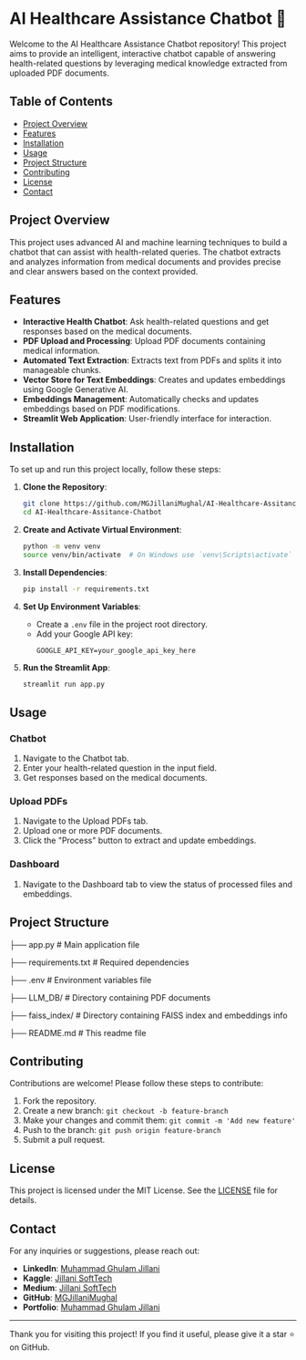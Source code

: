 # AI Healthcare Assistance Chatbot 🤖

Welcome to the AI Healthcare Assistance Chatbot repository! This project aims to provide an intelligent, interactive chatbot capable of answering health-related questions by leveraging medical knowledge extracted from uploaded PDF documents.

## Table of Contents
- [Project Overview](#project-overview)
- [Features](#features)
- [Installation](#installation)
- [Usage](#usage)
- [Project Structure](#project-structure)
- [Contributing](#contributing)
- [License](#license)
- [Contact](#contact)

## Project Overview

This project uses advanced AI and machine learning techniques to build a chatbot that can assist with health-related queries. The chatbot extracts and analyzes information from medical documents and provides precise and clear answers based on the context provided.

## Features

- **Interactive Health Chatbot**: Ask health-related questions and get responses based on the medical documents.
- **PDF Upload and Processing**: Upload PDF documents containing medical information.
- **Automated Text Extraction**: Extracts text from PDFs and splits it into manageable chunks.
- **Vector Store for Text Embeddings**: Creates and updates embeddings using Google Generative AI.
- **Embeddings Management**: Automatically checks and updates embeddings based on PDF modifications.
- **Streamlit Web Application**: User-friendly interface for interaction.

## Installation

To set up and run this project locally, follow these steps:

1. **Clone the Repository**:
    ```bash
    git clone https://github.com/MGJillaniMughal/AI-Healthcare-Assitance-Chatbot.git
    cd AI-Healthcare-Assitance-Chatbot
    ```

2. **Create and Activate Virtual Environment**:
    ```bash
    python -m venv venv
    source venv/bin/activate  # On Windows use `venv\Scripts\activate`
    ```

3. **Install Dependencies**:
    ```bash
    pip install -r requirements.txt
    ```

4. **Set Up Environment Variables**:
    - Create a `.env` file in the project root directory.
    - Add your Google API key:
        ```env
        GOOGLE_API_KEY=your_google_api_key_here
        ```

5. **Run the Streamlit App**:
    ```bash
    streamlit run app.py
    ```

## Usage

### Chatbot

1. Navigate to the Chatbot tab.
2. Enter your health-related question in the input field.
3. Get responses based on the medical documents.

### Upload PDFs

1. Navigate to the Upload PDFs tab.
2. Upload one or more PDF documents.
3. Click the "Process" button to extract and update embeddings.

### Dashboard

1. Navigate to the Dashboard tab to view the status of processed files and embeddings.

## Project Structure

├── app.py # Main application file

├── requirements.txt # Required dependencies

├── .env # Environment variables file

├── LLM_DB/ # Directory containing PDF documents

├── faiss_index/ # Directory containing FAISS index and embeddings info

├── README.md # This readme file


## Contributing

Contributions are welcome! Please follow these steps to contribute:

1. Fork the repository.
2. Create a new branch: `git checkout -b feature-branch`
3. Make your changes and commit them: `git commit -m 'Add new feature'`
4. Push to the branch: `git push origin feature-branch`
5. Submit a pull request.

## License

This project is licensed under the MIT License. See the [LICENSE](LICENSE) file for details.

## Contact

For any inquiries or suggestions, please reach out:

- **LinkedIn**: [Muhammad Ghulam Jillani](https://pk.linkedin.com/in/jillanisofttech)
- **Kaggle**: [Jillani SoftTech](https://www.kaggle.com/jillanisofttech)
- **Medium**: [Jillani SoftTech](https://jillanisofttech.medium.com/)
- **GitHub**: [MGJillaniMughal](https://github.com/MGJillaniMughal)
- **Portfolio**: [Muhammad Ghulam Jillani](https://mgjillanimughal.github.io/)

---

Thank you for visiting this project! If you find it useful, please give it a star ⭐ on GitHub.
